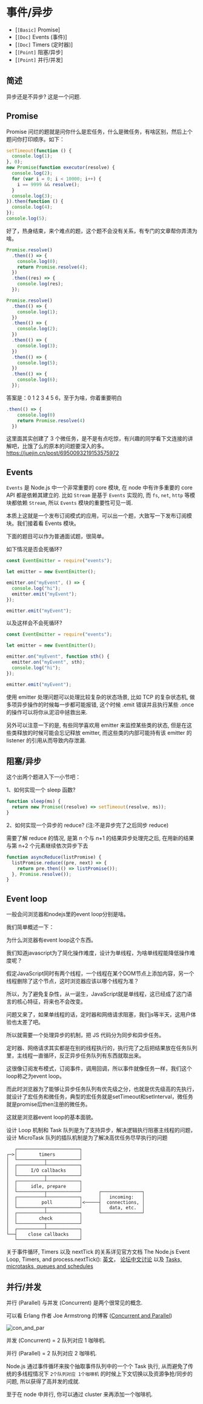 # 事件/异步

- [`[Basic]` Promise]
- [`[Doc]` Events (事件)]
- [`[Doc]` Timers (定时器)]
- [`[Point]` 阻塞/异步]
- [`[Point]` 并行/并发]

## 简述

异步还是不异步? 这是一个问题.

## Promise

Promise 问烂的题就是问你什么是宏任务，什么是微任务，有啥区别，然后上个题问你打印顺序。如下：

```javascript
setTimeout(function () {
  console.log(1);
}, 0);
new Promise(function executor(resolve) {
  console.log(2);
  for (var i = 0; i < 10000; i++) {
    i == 9999 && resolve();
  }
  console.log(3);
}).then(function () {
  console.log(4);
});
console.log(5);
```

好了，热身结束，来个难点的题，这个题不会没有关系，有专门的文章帮你弄清为啥。

```javascript
Promise.resolve()
  .then(() => {
    console.log(0);
    return Promise.resolve(4);
  })
  .then((res) => {
    console.log(res);
  });

Promise.resolve()
  .then(() => {
    console.log(1);
  })
  .then(() => {
    console.log(2);
  })
  .then(() => {
    console.log(3);
  })
  .then(() => {
    console.log(5);
  })
  .then(() => {
    console.log(6);
  });
```

答案是：0 1 2 3 4 5 6，至于为啥，你着重要明白

```javascript
.then(() => {
    console.log(0)
    return Promise.resolve(4)
  })
```

这里面其实创建了 3 个微任务，是不是有点吃惊，有兴趣的同学看下文连接的讲解吧，比饿了么的原本的问题要深入的多。
https://juejin.cn/post/6950093219153575972

## Events

`Events` 是 Node.js 中一个非常重要的 core 模块, 在 node 中有许多重要的 core API 都是依赖其建立的. 比如 `Stream` 是基于 `Events` 实现的, 而 `fs`, `net`, `http` 等模块都依赖 `Stream`, 所以 `Events` 模块的重要性可见一斑.

本质上这就是一个发布订阅模式的应用，可以出一个题，大致写一下发布订阅模块。我们接着看 Events 模块。

下面的题目可以作为普通面试题，很简单。

如下情况是否会死循环?

```javascript
const EventEmitter = require("events");

let emitter = new EventEmitter();

emitter.on("myEvent", () => {
  console.log("hi");
  emitter.emit("myEvent");
});

emitter.emit("myEvent");
```

以及这样会不会死循环?

```javascript
const EventEmitter = require("events");

let emitter = new EventEmitter();

emitter.on("myEvent", function sth() {
  emitter.on("myEvent", sth);
  console.log("hi");
});

emitter.emit("myEvent");
```

使用 emitter 处理问题可以处理比较复杂的状态场景, 比如 TCP 的复杂状态机, 做多项异步操作的时候每一步都可能报错, 这个时候 .emit 错误并且执行某些 .once 的操作可以将你从泥沼中拯救出来.

另外可以注意一下的是, 有些同学喜欢用 emitter 来监控某些类的状态, 但是在这些类释放的时候可能会忘记释放 emitter, 而这些类的内部可能持有该 emitter 的 listener 的引用从而导致内存泄漏.

## 阻塞/异步

这个出两个题进入下一小节吧：

1、如何实现一个 sleep 函数?

```javascript
function sleep(ms) {
  return new Promise((resolve) => setTimeout(resolve, ms));
}
```

2、如何实现一个异步的 reduce? (注:不是异步完了之后同步 reduce)

需要了解 reduce 的情况, 是第 n 个与 n+1 的结果异步处理完之后, 在用新的结果与第 n+2 个元素继续依次异步下去

```javascript
function asyncReduce(listPromise) {
  listPromise.reduce((pre, next) => {
    return pre.then(() => listPromise());
  }, Promise.resolve());
}
```

## Event loop

一般会问浏览器和nodejs里的event loop分别是啥。

我们简单概述一下：

为什么浏览器有event loop这个东西。

我们知道javascript为了简化操作难度，设计为单线程，为啥单线程能降低操作难度呢？

假定JavaScript同时有两个线程，一个线程在某个DOM节点上添加内容，另一个线程删除了这个节点，这时浏览器应该以哪个线程为准？

所以，为了避免复杂性，从一诞生，JavaScript就是单线程，这已经成了这门语言的核心特征，将来也不会改变。

问题又来了，如果单线程的话，定时器和网络请求阻塞，我们js等半天，这用户体验也太差了吧。

所以就需要一个处理异步的机制，把 JS 代码分为同步和异步任务。

定时器、网络请求其实都是在别的线程执行的，执行完了之后把结果放在任务队列里，主线程一直循环，反正异步任务队列有东西就取出来。

这很像订阅发布模式，订阅事件，调用回调，所以事件就像任务一样，我们这个loop称之为event loop。

而此时浏览器为了能够让异步任务队列有优先级之分，也就是优先级高的先执行，就设计了宏任务和微任务，典型的宏任务就是setTimeout和setInterval，微任务就是promise后then注册的微任务。

这就是浏览器event loop的基本面貌。



设计 Loop 机制和 Task 队列是为了支持异步，解决逻辑执行阻塞主线程的问题，设计 MicroTask 队列的插队机制是为了解决高优任务尽早执行的问题

```
   ┌───────────────────────┐
┌─>│        timers         │
│  └──────────┬────────────┘
│  ┌──────────┴────────────┐
│  │     I/O callbacks     │
│  └──────────┬────────────┘
│  ┌──────────┴────────────┐
│  │     idle, prepare     │
│  └──────────┬────────────┘      ┌───────────────┐
│  ┌──────────┴────────────┐      │   incoming:   │
│  │         poll          │<─────┤  connections, │
│  └──────────┬────────────┘      │   data, etc.  │
│  ┌──────────┴────────────┐      └───────────────┘
│  │        check          │
│  └──────────┬────────────┘
│  ┌──────────┴────────────┐
└──┤    close callbacks    │
   └───────────────────────┘
```

关于事件循环, Timers 以及 nextTick 的关系详见官方文档 The Node.js Event Loop, Timers, and process.nextTick(): [英文](https://nodejs.org/en/docs/guides/event-loop-timers-and-nexttick/)， [论坛中文讨论](https://cnodejs.org/topic/57d68794cb6f605d360105bf) 以及 [Tasks, microtasks, queues and schedules](https://jakearchibald.com/2015/tasks-microtasks-queues-and-schedules/)

## 并行/并发

并行 (Parallel) 与并发 (Concurrent) 是两个很常见的概念.

可以看 Erlang 作者 Joe Armstrong 的博客 ([Concurrent and Parallel](http://joearms.github.io/2013/04/05/concurrent-and-parallel-programming.html))

![con_and_par](http://joearms.github.io/images/con_and_par.jpg)

并发 (Concurrent) = 2 队列对应 1 咖啡机.

并行 (Parallel) = 2 队列对应 2 咖啡机.

Node.js 通过事件循环来挨个抽取事件队列中的一个个 Task 执行, 从而避免了传统的多线程情况下 `2个队列对应 1个咖啡机` 的时候上下文切换以及资源争抢/同步的问题, 所以获得了高并发的成就.

至于在 node 中并行, 你可以通过 cluster 来再添加一个咖啡机.

